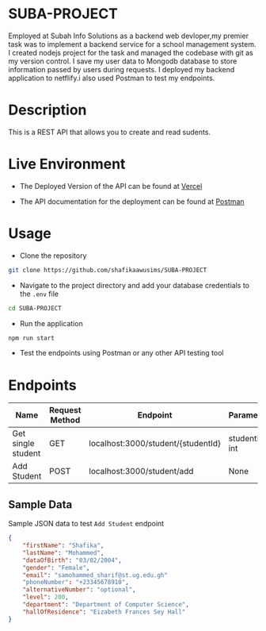 # SUBA-PROJECT
Employed at Subah Info Solutions as a backend web devloper,my premier task was to implement a backend service for a school management system. I created nodejs project for the task and managed the codebase with git as my version control. I save my user data to Mongodb database to store information passed by users during requests. I deployed my backend application to netflify.i also used Postman to test my endpoints.


# Description
This is a REST API that allows you to create and read sudents.

# Live Environment

- The Deployed Version of the API can be found at [Vercel](https://vercel.com/shafikaawusims/suba-project/BFh4UCDkrZA74Lv5GiEJd7EXrr9e)

- The API documentation for the deployment can be found at [Postman](https://documenter.getpostman.com/view/25902982/2s93CHuEkX)

# Usage

- Clone the repository

```bash
git clone https://github.com/shafikaawusims/SUBA-PROJECT

```

- Navigate to the project directory and add your database credentials to the `.env` file

```bash
cd SUBA-PROJECT
```
- Run the application

```bash
npm run start
```

- Test the endpoints using Postman or any other API testing tool

# Endpoints

| Name | Request Method | Endpoint | Parameters | Response code |
| --- | --- | --- | --- | --- |
| Get single student | GET | localhost:3000/student/{studentId} | studentId: int | 200 OK |
| Add Student | POST | localhost:3000/student/add | None | 201 Created |

## Sample Data

Sample JSON data to test `Add Student` endpoint

```json
{
    "firstName": "Shafika",
    "lastName": "Mohammed",
    "dataOfBirth": "03/02/2004",
    "gender": "Female",
    "email": "samohammed_sharif@st.ug.edu.gh"
    "phoneNumber": "+23345678910",
    "alternativeNumber": "optional",
    "level": 200,
    "department": "Department of Computer Science",
    "hallOfResidence": "Eizabeth Frances Sey Hall"
}
```
